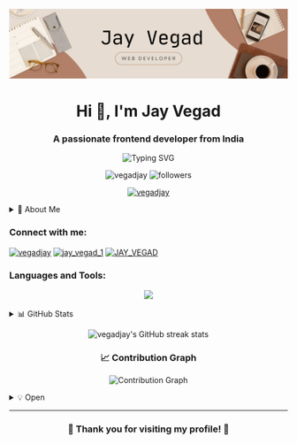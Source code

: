 <p align="center">
  <img src="./Imgs/Banner.png" alt="Jay Vegad GitHub Banner" />
</p>

<h1 align="center">Hi 👋, I'm Jay Vegad</h1>
<h3 align="center">A passionate frontend developer from India</h3>

<p align="center">
  <img src="https://readme-typing-svg.herokuapp.com?font=Jetbrains+Mono&pause=1000&color=00C2FF&center=true&vCenter=true&width=435&lines=MERN+Stack+Developer;Web+Development+Enthusiast;Always+Learning%2C+Always+Growing" alt="Typing SVG" />
</p>

<p align="center">
  <img src="https://komarev.com/ghpvc/?username=vegadjay&label=Profile%20views&color=blueviolet&style=flat" alt="vegadjay" />
  <img src="https://img.shields.io/github/followers/vegadjay?label=Followers&style=social" alt="followers" />
</p>

<p align="center">
  <a href="https://github.com/ryo-ma/github-profile-trophy">
    <img src="https://github-profile-trophy.vercel.app/?username=vegadjay&theme=onedark&no-frame=true&margin-w=12&margin-h=15&column=7&exclude=Reviews" alt="vegadjay" />
  </a>
</p>

<details>
  <summary>🚀 About Me</summary>
  <ul>
    <li>🌱 I'm currently learning <strong>Web Development</strong></li>
    <li>💬 Ask me about <strong>MERN Stack</strong></li>
    <li>📫 How to reach me: <strong>jayvegad10@gmail.com</strong></li>
    <li>⚡ Fun fact: I love to experiment with new web technologies!</li>
  </ul>
</details>

<h3 align="left">Connect with me:</h3>
<p align="left">
  <a href="https://linkedin.com/in/vegadjay" target="_blank"><img align="center" src="https://img.shields.io/badge/LinkedIn-0077B5?style=for-the-badge&logo=linkedin&logoColor=white" alt="vegadjay" /></a>
  <a href="https://instagram.com/jay_vegad_1" target="_blank"><img align="center" src="https://img.shields.io/badge/Instagram-E4405F?style=for-the-badge&logo=instagram&logoColor=white" alt="jay_vegad_1" /></a>
  <a href="https://www.youtube.com/@JAY_VEGAD" target="_blank">
  <img align="center" src="https://img.shields.io/badge/YouTube-FF0000?style=for-the-badge&logo=youtube&logoColor=white" alt="JAY_VEGAD" />
</a>
</p>

<h3 align="left">Languages and Tools:</h3>
<p align="center">
  <img src="https://skillicons.dev/icons?i=html,css,js,react,nodejs,express,mongodb,bootstrap,tailwind,java,git,figma,linux,postman,typescript&perline=5&theme=light" />
</p>

<details>
  <summary>📊 GitHub Stats</summary>
  <p align="center">
    <img src="https://github-readme-stats.vercel.app/api?username=vegadjay&show_icons=true&theme=radical" alt="vegadjay's GitHub stats" />
  </p>
</details>

<p align="center">
  <img src="https://github-readme-streak-stats.herokuapp.com/?user=vegadjay&background=0D1117&border=1F6FEB&stroke=1F6FEB&ring=3EEAFF&fire=3EEAFF&currStreakNum=FFA500&sideNums=3EEAFF&currStreakLabel=FFA500&sideLabels=3EEAFF&dates=8B949E&date_format=M%20j%5B%2C%20Y%5D&end=20240826&hide_border=true&theme=transparent&hide_total_contributions=false&hide_longest_streak=false&card_width=500" alt="vegadjay's GitHub streak stats" />
</p>

<h3 align="center">📈 Contribution Graph</h3>
<p align="center">
  <img src="https://github-readme-activity-graph.vercel.app/graph?username=vegadjay&theme=react-dark&hide_border=true" alt="Contribution Graph" />
</p>

<details>
  <summary>💡 Open</summary>
  <p align="center">
    <img src="https://readme-typing-svg.herokuapp.com?font=Georgia&size=18&duration=2000&pause=100&multiline=true&width=500&height=80&lines=Arise%2C+awake%2C+and+stop+not+until+the+goal+is+reached.;-+Swami+Vivekananda" alt="Vivekananda Quote" />
  </p>
</details>

---

<h3 align="center">💖 Thank you for visiting my profile! 🙏</h3>
